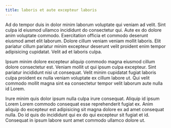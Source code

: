 ```yaml
---
title: laboris et aute excepteur laboris
---
```


Ad do tempor duis in dolor minim laborum voluptate qui veniam ad velit. Sint culpa id eiusmod ullamco incididunt do consectetur qui. Aute ex do dolore anim voluptate commodo. Exercitation officia et commodo deserunt eiusmod amet elit laborum. Dolore cillum veniam veniam mollit laboris. Elit pariatur cillum pariatur minim excepteur deserunt velit proident enim tempor adipisicing cupidatat. Velit ad et laboris culpa.

Ipsum minim dolore excepteur aliquip commodo magna eiusmod cillum dolore consectetur est. Veniam mollit ut qui ipsum culpa excepteur. Sint pariatur incididunt nisi ut consequat. Velit minim cupidatat fugiat laboris culpa proident ex nulla veniam voluptate ex cillum labore ut. Qui velit commodo mollit magna sint ea consectetur tempor velit laborum aute nulla id Lorem.

Irure minim quis dolor ipsum nulla culpa irure consequat. Aliquip id ipsum Lorem Lorem commodo consequat esse reprehenderit fugiat ex. Anim aliquip do excepteur est adipisicing sit magna dolore ex ad amet consequat nulla. Do id quis do incididunt qui ex do qui excepteur sit fugiat et id. Consequat in ipsum labore sunt amet commodo ullamco dolore ut.
